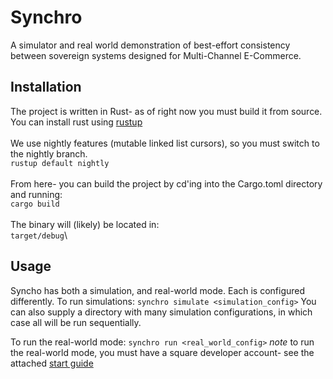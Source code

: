# Synchro
A simulator and real world demonstration of best-effort consistency between sovereign systems designed for Multi-Channel E-Commerce.

## Installation
The project is written in Rust- as of right now you must build it from source.\
You can install rust using [rustup](rustup.rs)\
<br>
We use nightly features (mutable linked list cursors), so you must switch to the nightly branch.\
`rustup default nightly`\
<br>
From here- you can build the project by cd'ing into the Cargo.toml directory and running:\
`cargo build`\
<br>
The binary will (likely) be located in:\
`target/debug`\

## Usage
Syncho has both a simulation, and real-world mode. Each is configured differently.
To run simulations:
`synchro simulate <simulation_config>`
You can also supply a directory with many simulation configurations, in which case all will be run sequentially.

To run the real-world mode:
`synchro run <real_world_config>`
*note* to run the real-world mode, you must have a square developer account- see the attached [start guide](...)
